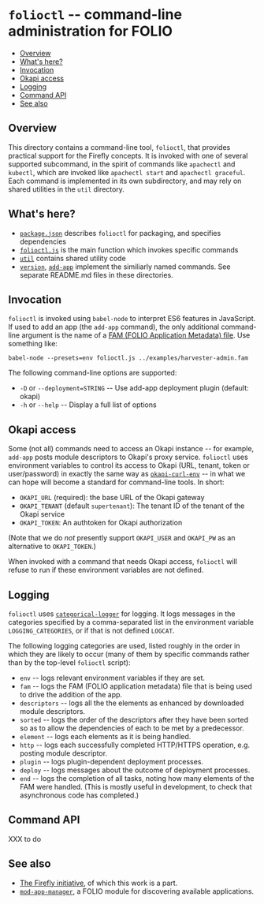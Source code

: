 # `folioctl` -- command-line administration for FOLIO

<!-- md2toc -l 2 README.md -->
* [Overview](#overview)
* [What's here?](#whats-here)
* [Invocation](#invocation)
* [Okapi access](#okapi-access)
* [Logging](#logging)
* [Command API](#command-api)
* [See also](#see-also)


## Overview

This directory contains a command-line tool, `folioctl`, that provides practical support for the Firefly concepts. It is invoked with one of several supported subcommand, in the spirit of commands like `apachectl` and `kubectl`, which are invoked like `apachectl start` and `apachectl graceful`. Each command is implemented in its own subdirectory, and may rely on shared utilities in the `util` directory.


## What's here?

* [`package.json`](package.json) describes `folioctl` for packaging, and specifies dependencies
* [`folioctl.js`](folioctl.js) is the main function which invokes specific commands
* [`util`](util) contains shared utility code
* [`version`](version),
[`add-app`](add-app)
implement the similiarly named commands. See separate README.md files in these directories.


## Invocation

`folioctl` is invoked using `babel-node` to interpret ES6 features in JavaScript. If used to add an app (the `add-app` command), the only additional command-line argument is the name of a [FAM (FOLIO Application Metadata) file](../doc/folio-app-metadata.md). Use something like:

	babel-node --presets=env folioctl.js ../examples/harvester-admin.fam

The following command-line options are supported:

* `-D` or `--deployment=STRING` -- Use add-app deployment plugin (default: okapi)
* `-h` or `--help` -- Display a full list of options


## Okapi access

Some (not all) commands need to access an Okapi instance -- for example, `add-app` posts module descriptors to Okapi's proxy service. `folioctl` uses environment variables to control its access to Okapi (URL, tenant, token or user/password) in exactly the same way as [`okapi-curl-env`](https://github.com/folio-org/folio-tools/tree/master/okapi-curl-env) -- in what we can hope will become a standard for command-line tools. In short:

* `OKAPI_URL` (required): the base URL of the Okapi gateway
* `OKAPI_TENANT` (default `supertenant`): The tenant ID of the tenant of the Okapi service
* `OKAPI_TOKEN`: An authtoken for Okapi authorization

(Note that we do _not_ presently support `OKAPI_USER` and `OKAPI_PW` as an alternative to `OKAPI_TOKEN`.)

When invoked with a command that needs Okapi access, `folioctl` will refuse to run if these environment variables are not defined.


## Logging

`folioctl` uses [`categorical-logger`](https://github.com/openlibraryenvironment/categorical-logger) for logging. It logs messages in the categories specified by a comma-separated list in the environment variable `LOGGING_CATEGORIES`, or if that is not defined `LOGCAT`.

The following logging categories are used, listed roughly in the order in which they are likely to occur (many of them by specific commands rather than by the top-level `folioctl` script):

* `env` -- logs relevant environment variables if they are set.
* `fam` -- logs the FAM (FOLIO application metadata) file that is being used to drive the addition of the app.
* `descriptors` -- logs all the the elements as enhanced by downloaded module descriptors.
* `sorted` -- logs the order of the descriptors after they have been sorted so as to allow the dependencies of each to be met by a predecessor.
* `element` -- logs each elements as it is being handled.
* `http` -- logs each successfully completed HTTP/HTTPS operation, e.g. posting module descriptor.
* `plugin` -- logs plugin-dependent deployment processes.
* `deploy` -- logs messages about the outcome of deployment processes.
* `end` -- logs the completion of all tasks, noting how many elements of the FAM were handled. (This is mostly useful in development, to check that asynchronous code has completed.)



## Command API

XXX to do


## See also

* [The Firefly initiative](https://github.com/MikeTaylor/firefly), of which this work is a part.
* [`mod-app-manager`](https://github.com/MikeTaylor/mod-app-manager), a FOLIO module for discovering available applications.



